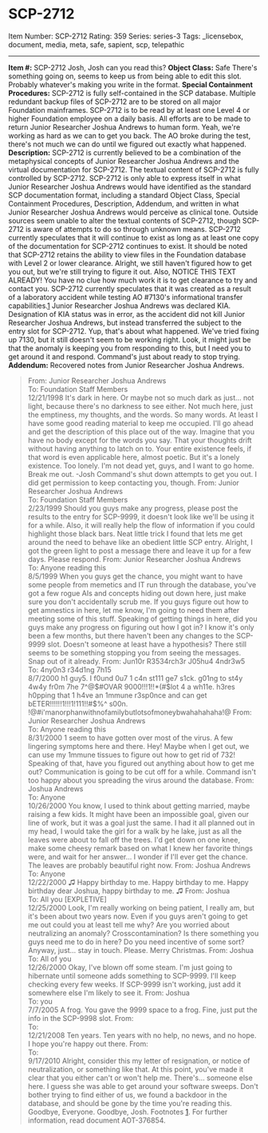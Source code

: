 # SCP-2712
Item Number: SCP-2712
Rating: 359
Series: series-3
Tags: _licensebox, document, media, meta, safe, sapient, scp, telepathic

---

**Item #:** SCP-2712 Josh, Josh can you read this?
**Object Class:** Safe There's something going on, seems to keep us from being able to edit this slot. Probably whatever's making you write in the format.
**Special Containment Procedures:** SCP-2712 is fully self-contained in the SCP database. Multiple redundant backup files of SCP-2712 are to be stored on all major Foundation mainframes. SCP-2712 is to be read by at least one Level 4 or higher Foundation employee on a daily basis. All efforts are to be made to return Junior Researcher Joshua Andrews to human form. Yeah, we're working as hard as we can to get you back. The AO broke during the test, there's not much we can do until we figured out exactly what happened.
**Description:** SCP-2712 is currently believed to be a combination of the metaphysical concepts of Junior Researcher Joshua Andrews and the virtual documentation for SCP-2712. The textual content of SCP-2712 is fully controlled by SCP-2712. SCP-2712 is only able to express itself in what Junior Researcher Joshua Andrews would have identified as the standard SCP documentation format, including a standard Object Class, Special Containment Procedures, Description, Addendum, and written in what Junior Researcher Joshua Andrews would perceive as clinical tone. Outside sources seem unable to alter the textual contents of SCP-2712, though SCP-2712 is aware of attempts to do so through unknown means. SCP-2712 currently speculates that it will continue to exist as long as at least one copy of the documentation for SCP-2712 continues to exist. It should be noted that SCP-2712 retains the ability to view files in the Foundation database with Level 2 or lower clearance. Alright, we still haven't figured how to get you out, but we're still trying to figure it out. Also, NOTICE THIS TEXT ALREADY! You have no clue how much work it is to get clearance to try and contact you.
SCP-2712 currently speculates that it was created as a result of a laboratory accident while testing AO #7130's informational transfer capabilities.[1](javascript:;) Junior Researcher Joshua Andrews was declared KIA. Designation of KIA status was in error, as the accident did not kill Junior Researcher Joshua Andrews, but instead transferred the subject to the entry slot for SCP-2712. Yup, that's about what happened. We've tried fixing up 7130, but it still doesn't seem to be working right. Look, it might just be that the anomaly is keeping you from responding to this, but I need you to get around it and respond. Command's just about ready to stop trying.
**Addendum:** Recovered notes from Junior Researcher Joshua Andrews.
> From: Junior Researcher Joshua Andrews  
>  To: Foundation Staff Members  
>  12/21/1998
> It's dark in here. Or maybe not so much dark as just… not light, because there's no darkness to see either. Not much here, just the emptiness, my thoughts, and the words. So many words. At least I have some good reading material to keep me occupied.
> I'll go ahead and get the description of this place out of the way. Imagine that you have no body except for the words you say. That your thoughts drift without having anything to latch on to. Your entire existence feels, if that word is even applicable here, almost poetic. But it's a lonely existence. Too lonely. I'm not dead yet, guys, and I want to go home. Break me out. -Josh Command's shut down attempts to get you out. I did get permission to keep contacting you, though.
> From: Junior Researcher Joshua Andrews  
>  To: Foundation Staff Members  
>  2/23/1999
> Should you guys make any progress, please post the results to the entry for SCP-9999, it doesn't look like we'll be using it for a while. Also, it will really help the flow of information if you could highlight those black bars. Neat little trick I found that lets me get around the need to behave like an obedient little SCP entry. Alright, I got the green light to post a message there and leave it up for a few days. Please respond.
> From: Junior Researcher Joshua Andrews  
>  To: Anyone reading this  
>  8/5/1999
> When you guys get the chance, you might want to have some people from memetics and IT run through the database, you've got a few rogue AIs and concepts hiding out down here, just make sure you don't accidentally scrub me. If you guys figure out how to get amnestics in here, let me know, I'm going to need them after meeting some of this stuff. Speaking of getting things in here, did you guys make any progress on figuring out how I got in? I know it's only been a few months, but there haven't been any changes to the SCP-9999 slot. Doesn't someone at least have a hypothesis? There still seems to be something stopping you from seeing the messages. Snap out of it already.
> From: Jun10r R3534rch3r J05hu4 4ndr3w5  
>  To: 4ny0n3 r34d1ng 7h15  
>  8/7/2000
> h1 guy5. I f0und 0u7 1 c4n st111 ge7 s1ck. g01ng to st4y 4w4y fr0m 7he 7^@$#OVAR 9000!!!1!!*(#$lot 4 a wh11e. h3res h0pping that 1 h4ve an 1mmune r3sp0nce and can get bETER!!!!!!1!!!1!111!!#$%^ s00n. !@#i'manorphanwithnofamilybutlotsofmoneybwahahahaha!@
> From: Junior Researcher Joshua Andrews  
>  To: Anyone reading this  
>  8/31/2000
> 1 seem to have gotten over most of the virus. A few lingering symptoms here and there. Hey! Maybe when I get out, we can use my 1mmune tissues to figure out how to get rid of 732! Speaking of that, have you figured out anything about how to get me out? Communication is going to be cut off for a while. Command isn't too happy about you spreading the virus around the database.
> From: Joshua Andrews  
>  To: Anyone  
>  10/26/2000
> You know, I used to think about getting married, maybe raising a few kids. It might have been an impossible goal, given our line of work, but it was a goal just the same. I had it all planned out in my head, I would take the girl for a walk by he lake, just as all the leaves were about to fall off the trees. I'd get down on one knee, make some cheesy remark based on what I knew her favorite things were, and wait for her answer… I wonder if I'll ever get the chance. The leaves are probably beautiful right now.
> From: Joshua Andrews  
>  To: Anyone  
>  12/22/2000
> ♫ Happy birthday to me. Happy birthday to me. Happy birthday dear Joshua, happy birthday to me. ♫
> From: Joshua  
>  To: All you [EXPLETIVE]  
>  12/25/2000
> Look, I'm really working on being patient, I really am, but it's been about two years now. Even if you guys aren't going to get me out could you at least tell me why? Are you worried about neutralizing an anomaly? Crosscontamination? Is there something you guys need me to do in here? Do you need incentive of some sort? Anyway, just… stay in touch. Please.
> Merry Christmas.
> From: Joshua  
>  To: All of you  
>  12/26/2000
> Okay, I've blown off some steam. I'm just going to hibernate until someone adds something to SCP-9999. I'll keep checking every few weeks. If SCP-9999 isn't working, just add it somewhere else I'm likely to see it.
> From: Joshua  
>  To: you  
>  7/7/2005
> A frog. You gave the 9999 space to a frog. Fine, just put the info in the SCP-9998 slot.
> From:  
>  To:  
>  12/21/2008
> Ten years. Ten years with no help, no news, and no hope. I hope you're happy out there.
> From:  
>  To:  
>  9/17/2010
> Alright, consider this my letter of resignation, or notice of neutralization, or something like that. At this point, you've made it clear that you either can't or won't help me. There's… someone else here. I guess she was able to get around your software sweeps. Don't bother trying to find either of us, we found a backdoor in the database, and should be gone by the time you're reading this.
> Goodbye, Everyone. Goodbye, Josh.
Footnotes
[1](javascript:;). For further information, read document AOT-376854.